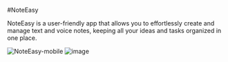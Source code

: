 #NoteEasy

NoteEasy is a user-friendly app that allows you to effortlessly create and manage text and voice notes, keeping all your ideas and tasks organized in one place.

![NoteEasy-mobile](https://github.com/user-attachments/assets/7daf3192-0e19-4644-bf57-47750a6cd651)
![image](https://github.com/user-attachments/assets/0b7b1ef5-807e-457b-87bd-2fe4d8087813)
